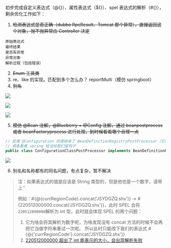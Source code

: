 初步完成自定义表达式（@{}）、属性表达式（${}）、spel 表达式的解析（#{}），剩余优化工作如下：
1. ~~检测表达式是否正确（dubbo RpcResult、Tomcat 那个异常），直接返回这个对象，抛不抛异常由 Controller 决定~~
```
原始表达式
最终结果
是否有异常
异常对象
解析过程（包括错误）
```

2. ~~Enum 工具类~~
3. re、like 的实现。匹配到多个怎么办？ reportMulti（模仿 springboot）
4. ~~别名~~

![](https://tva1.sinaimg.cn/large/008eGmZEly1gooyk6uzakj31xa0oeq8q.jpg)

![](https://tva1.sinaimg.cn/large/008eGmZEly1gooymi1jx9j31bh0u049l.jpg)

![](https://tva1.sinaimg.cn/large/008eGmZEly1gooyoqr23sj316d0u0k2b.jpg)

5. ~~模仿 @Bean 注解，@Blueberry + @Config 注解，通过 beanpostprocess 或者 beanFactoryprocess 进行处理，到时候看看哪个合理一点~~

```java
// 处理 @Configuration 的类继承了 BeanDefinitionRegistryPostProcessor（它继承了 BFPostProcessor），所以感觉我们也可以用 BFPostProcessor 处理
// 或者看看 spring 给没给我们留钩子
public class ConfigurationClassPostProcessor implements BeanDefinitionRegistryPostProcessor,

```

![](https://tva1.sinaimg.cn/large/008eGmZEly1gop1pgvj81j32280tmtnl.jpg)

6. 别名和名称都有的同名问题，有点复杂，暂不解决

> 注：如果表达式的值是应该是 String 类型的，但是他也是一个数字，请带上''
>
> 例如：#{@{currRegionCode}.concat('JSYDGZQ.shx')} -> #{220512000000.concat('JSYDGZQ.shx')}，此时 SPEL 会将`220512000000`解析为 int 型，此时就会体现 SPEL 的两个问题：
> 1. 它为啥会将其解析为数字呢，为啥发现没有 concat 方法的时候不会再把它当做字符串重试一次呢。 所以此时只能改下我们的表达式 #{@{'currRegionCode'}.concat('JSYDGZQ.shx')}
> 2. [220512000000 超出了 int 能表示的大小，会出现解析失败](https://github.com/spring-projects/spring-framework/issues/20779)